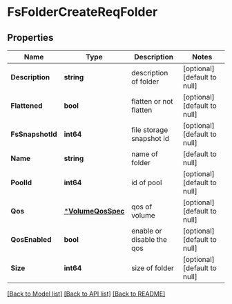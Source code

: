 # FsFolderCreateReqFolder

## Properties
Name | Type | Description | Notes
------------ | ------------- | ------------- | -------------
**Description** | **string** | description of folder | [optional] [default to null]
**Flattened** | **bool** | flatten or not flatten | [optional] [default to null]
**FsSnapshotId** | **int64** | file storage snapshot id | [optional] [default to null]
**Name** | **string** | name of folder | [default to null]
**PoolId** | **int64** | id of pool | [optional] [default to null]
**Qos** | [***VolumeQosSpec**](VolumeQosSpec.md) | qos of volume | [optional] [default to null]
**QosEnabled** | **bool** | enable or disable the qos | [optional] [default to null]
**Size** | **int64** | size of folder | [optional] [default to null]

[[Back to Model list]](../README.md#documentation-for-models) [[Back to API list]](../README.md#documentation-for-api-endpoints) [[Back to README]](../README.md)


